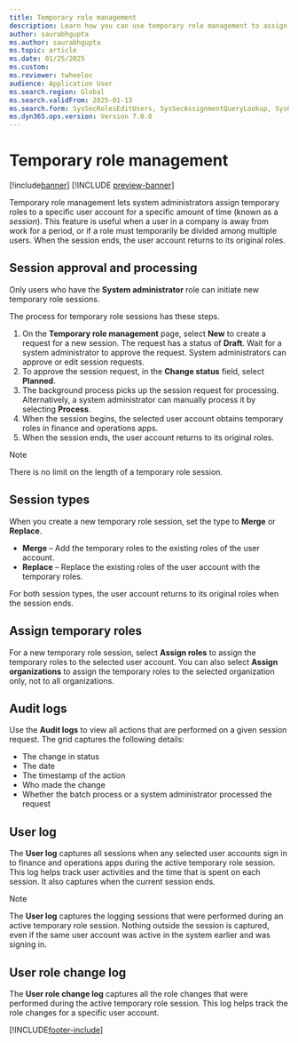 ```yaml
---
title: Temporary role management
description: Learn how you can use temporary role management to assign temporary roles and responsibilities to active users.
author: saurabhgupta
ms.author: saurabhgupta
ms.topic: article
ms.date: 01/25/2025
ms.custom: 
ms.reviewer: twheeloc
audience: Application User
ms.search.region: Global
ms.search.validFrom: 2025-01-13
ms.search.form: SysSecRolesEditUsers, SysSecAssignmentQueryLookup, SysQueryForm, SysSecRoleExcludeUsers
ms.dyn365.ops.version: Version 7.0.0
---
```


# Temporary role management

[!include[banner](../../../finance/includes/banner.md)]
[!INCLUDE [preview-banner](~/../shared-content/shared/preview-includes/preview-banner.md)]

Temporary role management lets system administrators assign temporary roles to a specific user account for a specific amount of time (known as a *session*). This feature is useful when a user in a company is away from work for a period, or if a role must temporarily be divided among multiple users. When the session ends, the user account returns to its original roles.

## Session approval and processing

Only users who have the **System administrator** role can initiate new temporary role sessions.

The process for temporary role sessions has these steps.

1. On the **Temporary role management** page, select **New** to create a request for a new session. The request has a status of **Draft**. Wait for a system administrator to approve the request. System administrators can approve or edit session requests.
1. To approve the session request, in the **Change status** field, select **Planned**.
1. The background process picks up the session request for processing. Alternatively, a system administrator can manually process it by selecting **Process**.
1. When the session begins, the selected user account obtains temporary roles in finance and operations apps.
1. When the session ends, the user account returns to its original roles.

> [!NOTE]
> There is no limit on the length of a temporary role session.

## Session types

When you create a new temporary role session, set the type to **Merge** or **Replace**.

- **Merge** – Add the temporary roles to the existing roles of the user account.
- **Replace** – Replace the existing roles of the user account with the temporary roles.

For both session types, the user account returns to its original roles when the session ends.

## Assign temporary roles

For a new temporary role session, select **Assign roles** to assign the temporary roles to the selected user account. You can also select **Assign organizations** to assign the temporary roles to the selected organization only, not to all organizations.

## Audit logs

Use the **Audit logs** to view all actions that are performed on a given session request. The grid captures the following details:

- The change in status
- The date
- The timestamp of the action
- Who made the change
- Whether the batch process or a system administrator processed the request

## User log

The **User log** captures all sessions when any selected user accounts sign in to finance and operations apps during the active temporary role session. This log helps track user activities and the time that is spent on each session. It also captures when the current session ends.

> [!NOTE]
> The **User log** captures the logging sessions that were performed during an active temporary role session. Nothing outside the session is captured, even if the same user account was active in the system earlier and was signing in.

## User role change log

The **User role change log** captures all the role changes that were performed during the active temporary role session. This log helps track the role changes for a specific user account.

[!INCLUDE[footer-include](../../../includes/footer-banner.md)]
